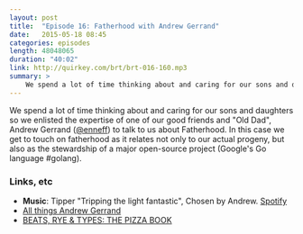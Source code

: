 ```yaml
---
layout: post
title:  "Episode 16: Fatherhood with Andrew Gerrand"
date:   2015-05-18 08:45
categories: episodes
length: 48048065
duration: "40:02"
link: http://quirkey.com/brt/brt-016-160.mp3
summary: >
	We spend a lot of time thinking about and caring for our sons and daughters so we enlisted the expertise of one of our good friends and "Old Dad", Andrew Gerrand ([@enneff](https://twitter.com/enneff)) to talk to us about Fatherhood. In this case we get to touch on fatherhood as it relates not only to our actual progeny, but also as the stewardship of a major open-source project (Google's Go language #golang).
---
```

We spend a lot of time thinking about and caring for our sons and daughters so we enlisted the expertise of one of our good friends and "Old Dad", Andrew Gerrand ([@enneff](https://twitter.com/enneff)) to talk to us about Fatherhood. In this case we get to touch on fatherhood as it relates not only to our actual progeny, but also as the stewardship of a major open-source project (Google's Go language #golang).

<!-- more -->

### Links, etc

* <strong>Music</strong>: Tipper "Tripping the light fantastic", Chosen by Andrew. [Spotify](https://open.spotify.com/track/0g98S76cfQ1KIkKb1ePduY)
* [All things Andrew Gerrand](http://nf.wh3rd.net/)
* [BEATS, RYE & TYPES: THE PIZZA BOOK](http://beatsryetypes.com/pizza)
